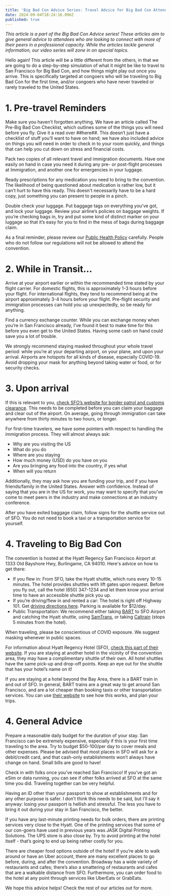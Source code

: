 ```yaml
---
title: 'Big Bad Con Advice Series: Travel Advice for Big Bad Con Attendees'
date: 2024-09-04T18:24:16.096Z
published: true
---
```


*This article is a part of the Big Bad Con Advice series! These articles aim to give general advice to attendees who are looking to connect with more of their peers in a professional capacity. While the articles tackle general information, our video series will zone in on special topics.*

Hello again! This article will be a little different from the others, in that we are going to do a step-by-step simulation of what it might be like to travel to San Francisco for Big Bad Con, and how things might play out once you arrive. This is specifically targeted at congoers who will be traveling to Big Bad Con for the first time, and/or congoers who have never traveled or rarely traveled to the United States.

# 1. Pre-travel Reminders

Make sure you haven’t forgotten anything. We have an article called The Pre-Big Bad Con Checklist, which outlines some of the things you will need before you fly. Give it a read over ##here##. This doesn’t just have a checklist of stuff you’ll want to have on hand; we have also included advice on things you will need in order to check in to your room quickly, and things that can help you cut down on stress and financial costs.

Pack two copies of all relevant travel and immigration documents. Have one easily on hand in case you need it during any pre- or post-flight processes at Immigration, and another one for emergencies in your luggage.

Ready prescriptions for any medication you need to bring to the convention. The likelihood of being questioned about medication is rather low, but it can’t hurt to have this ready. This doesn't necessarily have to be a hard copy, just something you can present to people in a pinch.

Double check your luggage. Put baggage tags on everything you’ve got, and lock your luggage. Review your airline’s policies on baggage weights. If you’re checking bags in, try and put some kind of distinct marker on your luggage so that it’s easy for you to find in the mess of bags during baggage claim.

As a final reminder, please review our [Public Health Policy](https://www.bigbadcon.com/public-health-policy/) carefully. People who do not follow our regulations will not be allowed to attend the convention.

# 2. While in Transit…

Arrive at your airport earlier or within the recommended time stated by your flight carrier. For domestic flights, this is approximately 1-3 hours before your flight. For international flights, they tend to recommend being at the airport approximately 3-4 hours before your flight. Pre-flight security and immigration processes can hold you up unexpectedly, so be ready for anything.

Find a currency exchange counter. While you can exchange money when you’re in San Francisco already, I’ve found it best to make time for this before you even get to the United States. Having some cash on hand could save you a lot of trouble.

We strongly recommend staying masked throughout your whole travel period: while you’re at your departing airport, on your plane, and upon your arrival. Airports are hotspots for all kinds of disease, especially COVID-19. Avoid dropping your mask for anything beyond taking water or food, or for security checks.

# 3. Upon arrival

If this is relevant to you, [check SFO’s website for border patrol and customs clearance](https://www.flysfo.com/flight-info/international). This needs to be completed before you can claim your baggage and clear out of the airport. On average, going through immigration can take anywhere from thirty minutes to two hours, or longer.

For first-time travelers, we have some pointers with respect to handling the immigration process. They will almost always ask:

* Why are you visiting the US
* What do you do
* Where are you staying
* How much money (USD) do you have on you
* Are you bringing any food into the country, if yes what
* When will you return

Additionally, they may ask how you are funding your trip, and if you have friends/family in the United States. Answer with confidence. Instead of saying that you are in the US for work, you may want to specify that you’ve come to meet peers in the industry and make connections at an industry conference.

After you have exited baggage claim, follow signs for the shuttle service out of SFO. You do not need to book a taxi or a transportation service for yourself.

# 4. Traveling to Big Bad Con

The convention is hosted at the Hyatt Regency San Francisco Airport at 1333 Old Bayshore Hwy, Burlingame, CA 94010. Here's advice on how to get there:

* If you flew in: From SFO, take the Hyatt shuttle, which runs every 10-15 minutes. The hotel provides shuttles with lift gates upon request. Before you fly out, call the hotel (650) 347-1234 and let them know your arrival time to have an accessible shuttle pick you up.
* If you’re driving/flew in and rented a car: The hotel is right off Highway 101. Get [driving directions here](https://goo.gl/maps/7Jthy6QnQY9TMSPF9). Parking is available for $12/day.
* Public Transportation: We recommend either taking [BART](https://www.bart.gov/) to SFO Airport and catching the Hyatt shuttle, using [SamTrans](http://www.samtrans.com/), or taking [Caltrain](http://www.caltrain.com/) (stops 5 minutes from the hotel).

When traveling, please be conscientious of COVID exposure. We suggest masking whenever in public spaces.

For information about Hyatt Regency Hotel (SFO), [check this part of their website](https://www.hyatt.com/hyatt-regency/en-US/sfobu-hyatt-regency-san-francisco-airport/hotel-info). If you are staying at another hotel in the vicinity of the convention area, they may have a complimentary shuttle of their own. All hotel shuttles have the same pick-up and drop-off points. Keep an eye out for the shuttle that has your hotel’s name on it!

If you are staying at a hotel beyond the Bay Area, there is a BART train in and out of SFO. In general, BART trains are a great way to get around San Francisco, and are a lot cheaper than booking taxis or other transportation services. You can use [their website](https://www.bart.gov/) to see how this works, and plan your trips.

# 4. General Advice

Prepare a reasonable daily budget for the duration of your stay. San Francisco can be extremely expensive, especially if this is your first time traveling to the area. Try to budget $50-100/per day to cover meals and other expenses. Please be advised that most places in SFO will ask for a debit/credit card, and that cash-only establishments won’t always have change on hand. Small bills are good to have!

Check in with folks once you’ve reached San Francisco! If you’ve got an eSim or data running, you can see if other folks arrived at SFO at the same time you did. Traveling together can be very helpful.

Having an ID other than your passport to show at establishments and for any other purpose is safer. I don’t think this needs to be said, but I’ll say it anyway: losing your passport is hellish and stressful. The less you have to bring it out during your stay in San Francisco, the better.

If you have any last-minute printing needs for bulk orders, there are printing services very close to the Hyatt. One of the printing services that some of our con-goers have used in previous years was JASK Digital Printing Solutions. The UPS store is also close by. Try to avoid printing at the hotel itself - that’s going to end up being rather costly for you.

There are cheaper food options outside of the hotel! If you’re able to walk around or have an Uber account, there are many excellent places to go before, during, and after the convention. Broadway has a wide variety of restaurants and cafes; there’s also a smattering of restaurants and cafes that are a walkable distance from SFO. Furthermore, you can order food to the hotel at any point through services like UberEats or GrabEats.

We hope this advice helps! Check the rest of our articles out for more.
